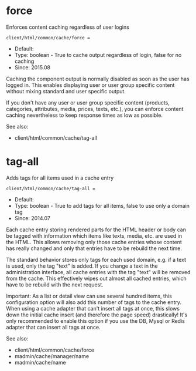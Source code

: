 
# force

Enforces content caching regardless of user logins

```
client/html/common/cache/force = 
```

* Default: 
* Type: boolean - True to cache output regardless of login, false for no caching
* Since: 2015.08

Caching the component output is normally disabled as soon as the
user has logged in. This enables displaying user or user group
specific content without mixing standard and user specific output.

If you don't have any user or user group specific content
(products, categories, attributes, media, prices, texts, etc.),
you can enforce content caching nevertheless to keep response
times as low as possible.

See also:

* client/html/common/cache/tag-all

# tag-all

Adds tags for all items used in a cache entry

```
client/html/common/cache/tag-all = 
```

* Default: 
* Type: boolean - True to add tags for all items, false to use only a domain tag
* Since: 2014.07

Each cache entry storing rendered parts for the HTML header or body
can be tagged with information which items like texts, media, etc.
are used in the HTML. This allows removing only those cache entries
whose content has really changed and only that entries have to be
rebuild the next time.

The standard behavior stores only tags for each used domain, e.g. if
a text is used, only the tag "text" is added. If you change a text
in the administration interface, all cache entries with the tag
"text" will be removed from the cache. This effectively wipes out
almost all cached entries, which have to be rebuild with the next
request.

Important: As a list or detail view can use several hundred items,
this configuration option will also add this number of tags to the
cache entry. When using a cache adapter that can't insert all tags
at once, this slows down the initial cache insert (and therefore the
page speed) drastically! It's only recommended to enable this option
if you use the DB, Mysql or Redis adapter that can insert all tags
at once.

See also:

* client/html/common/cache/force
* madmin/cache/manager/name
* madmin/cache/name